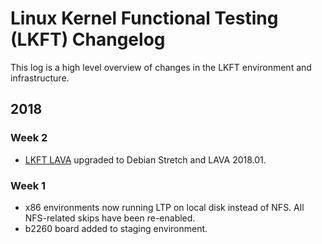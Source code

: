 # Linux Kernel Functional Testing (LKFT) Changelog

This log is a high level overview of changes in the LKFT environment and
infrastructure.

## 2018

### Week 2
- [LKFT LAVA](https://lkft.validation.linaro.org/) upgraded to Debian Stretch
  and LAVA 2018.01.

### Week 1
- x86 environments now running LTP on local disk instead of NFS. All
  NFS-related skips have been re-enabled.
- b2260 board added to staging environment.

